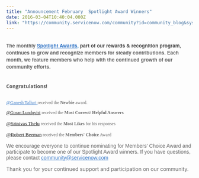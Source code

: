 ```yaml
---
title: "Announcement February  Spotlight Award Winners"
date: 2016-03-04T10:40:04.000Z
link: "https://community.servicenow.com/community?id=community_blog&sys_id=278d2a69dbd0dbc01dcaf3231f9619a6"
---
```

<h2 style="font-family: 'helvetica neue', helvetica, sans-serif; color: #666666;"><span style="font-weight: inherit; font-style: inherit; font-size: 10pt; font-family: inherit;">The monthly <span style="font-weight: inherit; font-style: inherit; font-size: 13.3333320617676px; font-family: inherit; color: #2989c5;"><span style="font-weight: inherit; font-family: inherit; font-style: inherit;"><strong><a title="k-external-small" class="jive-link-external-small" href="/community?id=community_forum&sys_id=76299a2ddbd897c068c1fb651f96196a" rel="nofollow" style="font-weight: inherit; font-style: inherit; font-size: 13.3333320617676px; font-family: inherit; color: #3778c7;" target="_blank">Spotlight Awards</a>, </strong></span><span style="font-weight: inherit; font-style: inherit; font-family: inherit; color: #444444;">part of our rewards &amp; recognition program, </span></span>continues to grow and recognize members for steady contributions. Each month, we feature members who <span style="font-weight: inherit; font-style: inherit; font-size: 13.3333330154419px; font-family: inherit;">help with the continued growth of our community efforts.</span></span></h2><p style="margin-bottom: 1.714285714rem; font-style: inherit; font-family: 'Open Sans', Helvetica, Arial, sans-serif; color: #444444;"><span style="color: #575757; font-size: 10pt; font-family: inherit; font-style: inherit;"><strong><br/>Congratulations!</strong></span></p><p style="font-size: 12px; font-family: 'Lucida Grande'; color: #666666;"><a _jive_internal="true" data-containerid="-1" data-containertype="-1" data-objectid="63475" data-objecttype="3" href="/community?id=community_user_profile&user=711ec6e1dbd41fc09c9ffb651f9619c4" style="font-style: inherit; font-family: inherit; color: #3778c7;">@<span style="font-style: inherit; font-family: inherit;">Ganesh Talluri</span></a><a class="jive-link-external-small" href="https://community.servicenow.com/people/ganesht" rel="nofollow" style="font-style: inherit; font-family: inherit; color: #3778c7;" target="_blank"><span style="font-family: inherit; font-style: inherit;"><strong> </strong></span></a>received the<span style="font-family: inherit; font-style: inherit;"><strong> Newbie</strong></span> award.</p><p style="font-size: 12px; font-family: 'Lucida Grande'; color: #666666;"><span style="color: #3778c7; font-family: inherit; font-style: inherit;"><a title="" _jive_internal="true" href="/community?id=community_user_profile&user=eb4f86e5db181fc09c9ffb651f961907">@Goran Lundqvist</a></span> received the <span style="font-family: inherit; font-style: inherit;"><strong>Most Correct/ Helpful Answers</strong></span></p><p style="font-family: arial, sans-serif; color: #666666;"><span style="font-style: inherit; font-size: 12px; font-family: 'Lucida Grande';"><span style="font-style: inherit; font-family: inherit; color: #3778c7; font-size: 10pt;"><a _jive_internal="true" href="/community?id=community_user_profile&user=00931ae9db1c1fc09c9ffb651f9619ec">@<span style="font-size: 10pt; font-family: inherit; font-style: inherit;">Srinivas Thelu</span></a></span> received the <span style="font-family: inherit; font-style: inherit;"><strong>Most Likes</strong></span> for his responses</span></p><p style="font-family: arial, sans-serif; color: #666666;"><span style="font-style: inherit; font-size: 12px; font-family: 'Lucida Grande';"><span style="font-style: inherit; font-family: inherit; color: #3778c7; font-size: 10pt;"><a _jive_internal="true" href="/community?id=community_user_profile&user=5c70d2a9db581fc09c9ffb651f961988">@<span style="font-size: 10pt; font-family: inherit; font-style: inherit;">Robert Beeman</span></a></span> received the <span style="font-family: inherit; font-style: inherit;"><strong>Members' Choice</strong></span> Award<br/></span></p><p></p><p style="font-family: arial, sans-serif; color: #666666;">We encourage everyone to continue nominating for Members' Choice Award and participate to become one of our Spotlight Award winners. <span style="font-style: inherit; font-family: inherit;">If you have questions, please contact </span><a title="k-email-small" class="jive-link-email-small" href="mailto:community@servicenow.com" style="font-style: inherit; font-family: inherit; color: #3778c7;">community@servicenow.com</a></p><p></p><p style="font-style: inherit; font-family: inherit; color: #666666;"><span style="font-style: inherit; font-family: inherit;">Thank you for your continued support and participation on our community.</span></p>